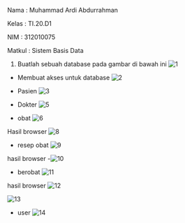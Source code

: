 Nama : Muhammad Ardi Abdurrahman

Kelas : TI.20.D1

NIM : 312010075

Matkul : Sistem Basis Data

1. Buatlah sebuah database pada gambar di bawah ini
![1](https://user-images.githubusercontent.com/101821904/175763855-d74613ad-4a6f-4ff9-a668-4fb7a1e60969.png)

- Membuat akses untuk database
![2](https://user-images.githubusercontent.com/101821904/175763872-1369ff50-a284-4ad2-b268-ed587a71694c.png)

- Pasien
![3](https://user-images.githubusercontent.com/101821904/175763884-f8e4df04-4cd6-4183-86c8-c810d97c9b84.png)

- Dokter
![5](https://user-images.githubusercontent.com/101821904/175763964-335f3cd9-a4bf-427e-bd6a-8f31b7eaa82a.png)

- obat
![6](https://user-images.githubusercontent.com/101821904/175763973-cf462ddf-aa69-4c8b-ade0-56f4b1573431.png)

Hasil browser
![8](https://user-images.githubusercontent.com/101821904/175764059-d4178269-9d0c-4e2a-877c-278dd614b2eb.png)

- resep obat
![9](https://user-images.githubusercontent.com/101821904/175764098-e921d15d-ffa3-46bb-add8-a40ca3e6dca6.png)

hasil browser
-![10](https://user-images.githubusercontent.com/101821904/175764119-2d745aac-3eab-4313-acdf-9146eda37719.png)

- berobat
![11](https://user-images.githubusercontent.com/101821904/175764133-92ba9238-d145-4422-84d2-f48bb48b6aea.png)

hasil browser 
![12](https://user-images.githubusercontent.com/101821904/175764140-3cf5cdcb-6bb5-4675-b3c0-d49c19fa2663.png)

![13](https://user-images.githubusercontent.com/101821904/175764149-5a384db4-0793-4bf2-b735-d1891c6a72ae.png)

- user
![14](https://user-images.githubusercontent.com/101821904/175764163-608ed578-7052-4eb0-96c7-893325216b6d.png)
